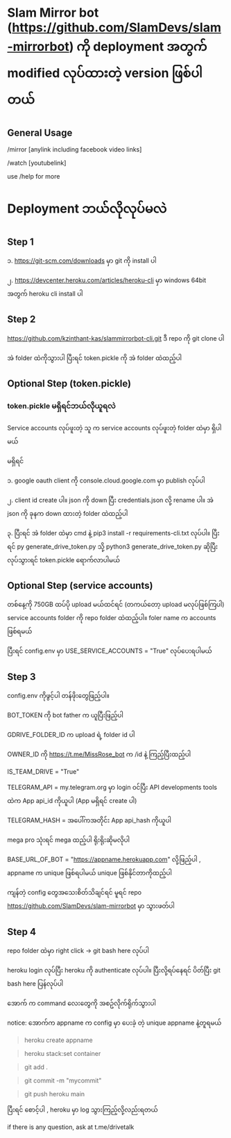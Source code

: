 # Slam Mirror bot (https://github.com/SlamDevs/slam-mirrorbot) ကို deployment အတွက် modified လုပ်ထားတဲ့ version ဖြစ်ပါတယ်

## General Usage 
/mirror [anylink including facebook video links]

/watch [youtubelink]

use /help for more

# Deployment ဘယ်လိုလုပ်မလဲ

## Step 1
၁. https://git-scm.com/downloads မှာ git ကို install ပါ 

၂. https://devcenter.heroku.com/articles/heroku-cli မှာ windows 64bit အတွက် heroku cli install ပါ

## Step 2

https://github.com/kzinthant-kas/slammirrorbot-cli.git
ဒီ repo ကို git clone ပါ

အဲ folder ထဲကိုသွားပါ ပြီးရင် token.pickle ကို အဲ folder ထဲထည့်ပါ


## Optional Step (token.pickle)

### token.pickle မရှိရင်ဘယ်လိုယူရလဲ
Service accounts လုပ်ဖူးတဲ့ သူ က service accounts လုပ်ဖူးတဲ့ folder ထဲမှာ ရှိပါမယ် 

မရှိရင် 

၁. google oauth client ကို console.cloud.google.com မှာ publish လုပ်ပါ

၂. client id create ပါ။ json ကို down ပြီး credentials.json လို့ rename ပါ။ အဲ json ကို ခုနက down ထားတဲ့ folder ထဲထည့်ပါ 

၃. ပြီးရင် အဲ folder ထဲမှာ cmd နဲ့ pip3 install -r requirements-cli.txt လုပ်ပါ။ ပြီးရင် py generate_drive_token.py သို့ python3 generate_drive_token.py ဆိုပြီးလုပ်သွားရင် token.pickle ရောက်လာပါမယ်

## Optional Step (service accounts)
တစ်နေ့ကို 750GB ထပ်ပို upload မယ်ထင်ရင် (တကယ်တော့ upload မလုပ်ဖြစ်ကြပါ) service accounts folder ကို repo folder ထဲထည့်ပါ။ foler name က accounts ဖြစ်ရမယ်

ပြီးရင် config.env မှာ USE_SERVICE_ACCOUNTS = "True" လုပ်ပေးရပါမယ်


## Step 3 

config.env ကိုဖွင့်ပါ တန်ဖိုးတွေဖြည့်ပါ။ 

BOT_TOKEN ကို bot father က ယူပြီးဖြည့်ပါ

GDRIVE_FOLDER_ID က upload ရဲ့ folder id ပါ

OWNER_ID ကို https://t.me/MissRose_bot က /id နဲ့ ကြည့်ပြီးထည့်ပါ

IS_TEAM_DRIVE = "True"

TELEGRAM_API = my.telegram.org မှာ login ၀င်ပြီး API developments tools ထဲက App api_id ကိုယူပါ (App မရှိရင် create ပါ)

TELEGRAM_HASH = အပေါ်ကအတိုင်း App api_hash ကိုယူပါ 

mega pro သုံးရင် mega ထည့်ပါ ရိုးရိုးဆိုမလိုပါ

BASE_URL_OF_BOT = "https://appname.herokuapp.com" လို့ဖြည့်ပါ , appname က unique ဖြစ်ရပါမယ် unique ဖြစ်နိုင်တာကိုထည့်ပါ

ကျန်တဲ့ config တွေအသေးစိတ်သိချင်ရင် မူရင် repo https://github.com/SlamDevs/slam-mirrorbot မှာ သွားဖတ်ပါ

## Step 4 

repo folder ထဲမှာ right click -> git bash here လုပ်ပါ

heroku login လုပ်ပြီး heroku ကို authenticate လုပ်ပါ။ ပြီးလို့ရပ်နေရင် ပိတ်ပြီး git bash here ပြန်လုပ်ပါ

အောက် က command လေးတွေကို အစဥ်လိုက်ရိုက်သွားပါ

notice: အောက်က appname က config မှာ ပေးခဲ့ တဲ့ unique appname နဲ့တူရမယ်

> heroku create appname 

> heroku stack:set container

> git add .

> git commit -m "mycommit"

> git push heroku main

ပြီးရင် စောင့်ပါ , heroku မှာ log သွားကြည့်လို့လည်းရတယ်

if there is any question, ask at t.me/drivetalk

